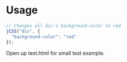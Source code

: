 Usage
=====
```js
// Changes all div's background-color to red
jCSS("div", {
  "background-color": "red"
});
```
Open up test.html for small test example.
